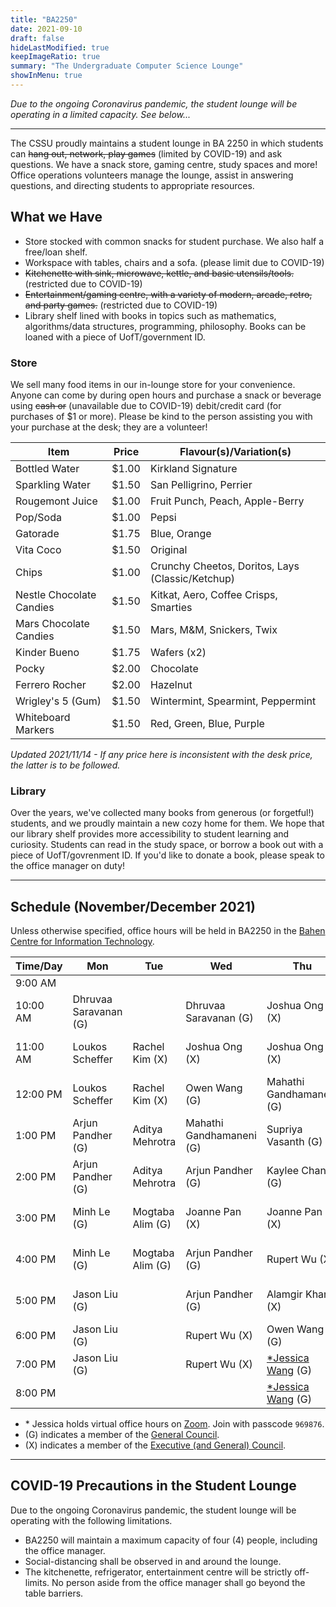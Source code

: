 ```yaml
---
title: "BA2250"
date: 2021-09-10
draft: false
hideLastModified: true
keepImageRatio: true
summary: "The Undergraduate Computer Science Lounge"
showInMenu: true
---
```


_Due to the ongoing Coronavirus pandemic, the student lounge will be operating in a limited capacity. See below..._

---

The CSSU proudly maintains a student lounge in BA 2250 in which students can ~~hang out, network, play games~~ (limited by COVID-19) and ask questions. We have a snack store, gaming centre, study spaces and more! Office operations volunteers manage the lounge, assist in answering questions, and directing students to appropriate resources.

## What we Have

- Store stocked with common snacks for student purchase. We also half a free/loan shelf.
- Workspace with tables, chairs and a sofa. (please limit due to COVID-19)
- ~~Kitchenette with sink, microwave, kettle, and basic utensils/tools.~~ (restricted due to COVID-19)
- ~~Entertainment/gaming centre, with a variety of modern, arcade, retro, and party games.~~ (restricted due to COVID-19)
- Library shelf lined with books in topics such as mathematics, algorithms/data structures, programming, philosophy. Books can be loaned with a piece of UofT/government ID.

### Store

We sell many food items in our in-lounge store for your convenience. Anyone can come by during open hours and purchase a snack or beverage using ~~cash or~~ (unavailable due to COVID-19) debit/credit card (for purchases of $1 or more). Please be kind to the person assisting you with your purchase at the desk; they are a volunteer!

| Item                     | Price | Flavour(s)/Variation(s)                          |
| ------------------------ | ----- | ------------------------------------------------ |
| Bottled Water            | $1.00 | Kirkland Signature                               |
| Sparkling Water          | $1.50 | San Pelligrino, Perrier                          |
| Rougemont Juice          | $1.00 | Fruit Punch, Peach, Apple-Berry                  |
| Pop/Soda                 | $1.00 | Pepsi                                            |
| Gatorade                 | $1.75 | Blue, Orange                                     |
| Vita Coco                | $1.50 | Original                                         |
| Chips                    | $1.00 | Crunchy Cheetos, Doritos, Lays (Classic/Ketchup) |
| Nestle Chocolate Candies | $1.50 | Kitkat, Aero, Coffee Crisps, Smarties            |
| Mars Chocolate Candies   | $1.50 | Mars, M&M, Snickers, Twix                        |
| Kinder Bueno             | $1.75 | Wafers (x2)                                      |
| Pocky                    | $2.00 | Chocolate                                        |
| Ferrero Rocher           | $2.00 | Hazelnut                                         |
| Wrigley's 5 (Gum)        | $1.50 | Wintermint, Spearmint, Peppermint                |
| Whiteboard Markers       | $1.50 | Red, Green, Blue, Purple                         |

_Updated 2021/11/14 - If any price here is inconsistent with the desk price, the latter is to be followed._

### Library

Over the years, we've collected many books from generous (or forgetful!) students, and we proudly maintain a new cozy home for them. We hope that our library shelf provides more accessibility to student learning and curiosity. Students can read in the study space, or borrow a book out with a piece of UofT/govrenment ID. If you'd like to donate a book, please speak to the office manager on duty!

---

## Schedule (November/December 2021)

Unless otherwise specified, office hours will be held in BA2250 in the [Bahen Centre for Information Technology](https://goo.gl/maps/16JTD3pr2KKMkCTE7).

| Time/Day | Mon                   | Tue              | Wed                      | Thu                                                         | Fri                 |
| -------- | --------------------- | ---------------- | ------------------------ | ----------------------------------------------------------- | ------------------- |
| 9:00 AM  |                       |                  |                          |                                                             |                     |
| 10:00 AM | Dhruvaa Saravanan (G) |                  | Dhruvaa Saravanan (G)    | Joshua Ong (X)                                              | Akiki Liang (G)     |
| 11:00 AM | Loukos Scheffer       | Rachel Kim (X)   | Joshua Ong (X)           | Joshua Ong (X)                                              | Akiki Liang (G)     |
| 12:00 PM | Loukos Scheffer       | Rachel Kim (X)   | Owen Wang (G)            | Mahathi Gandhamaneni (G)                                    | Supriya Vasanth (G) |
| 1:00 PM  | Arjun Pandher (G)     | Aditya Mehrotra  | Mahathi Gandhamaneni (G) | Supriya Vasanth (G)                                         | Ekagra Luthra (G)   |
| 2:00 PM  | Arjun Pandher (G)     | Aditya Mehrotra  | Arjun Pandher (G)        | Kaylee Chan (G)                                             | Ekagra Luthra (G)   |
| 3:00 PM  | Minh Le (G)           | Mogtaba Alim (G) | Joanne Pan (X)           | Joanne Pan (X)                                              | Alamgir Khan (X)    |
| 4:00 PM  | Minh Le (G)           | Mogtaba Alim (G) | Arjun Pandher (G)        | Rupert Wu (X)                                               | Kaylee Chan (G)     |
| 5:00 PM  | Jason Liu (G)         |                  | Arjun Pandher (G)        | Alamgir Khan (X)                                            | Arjun Pandher (G)   |
| 6:00 PM  | Jason Liu (G)         |                  | Rupert Wu (X)            | Owen Wang (G)                                               |                     |
| 7:00 PM  | Jason Liu (G)         |                  | Rupert Wu (X)            | [\*Jessica Wang](https://utoronto.zoom.us/j/4910041355) (G) |                     |
| 8:00 PM  |                       |                  |                          | [\*Jessica Wang](https://utoronto.zoom.us/j/4910041355) (G) |                     |

- \* Jessica holds virtual office hours on [Zoom](https://utoronto.zoom.us/j/4910041355). Join with passcode `969876`.
- (G) indicates a member of the [General Council](/about).
- (X) indicates a member of the [Executive (and General) Council](/about).

---

## COVID-19 Precautions in the Student Lounge

Due to the ongoing Coronavirus pandemic, the student lounge will be operating with the following limitations.

- BA2250 will maintain a maximum capacity of four (4) people, including the office manager.
- Social-distancing shall be observed in and around the lounge.
- The kitchenette, refrigerator, entertainment centre will be strictly off-limits. No person aside from the office manager shall go beyond the table barriers.

